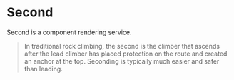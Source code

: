 # Second

Second is a component rendering service.

> In traditional rock climbing, the second is the climber that ascends after the lead climber has placed protection on the route and created an anchor at the top. Seconding is typically much easier and safer than leading.
